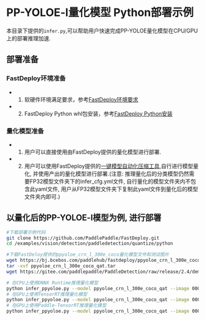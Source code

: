 # PP-YOLOE-l量化模型 Python部署示例
本目录下提供的`infer.py`,可以帮助用户快速完成PP-YOLOE量化模型在CPU/GPU上的部署推理加速.

## 部署准备
### FastDeploy环境准备
- 1. 软硬件环境满足要求，参考[FastDeploy环境要求](../../../../../../docs/cn/build_and_install/download_prebuilt_libraries.md)  
- 2. FastDeploy Python whl包安装，参考[FastDeploy Python安装](../../../../../../docs/cn/build_and_install/download_prebuilt_libraries.md)

### 量化模型准备
- 1. 用户可以直接使用由FastDeploy提供的量化模型进行部署.
- 2. 用户可以使用FastDeploy提供的[一键模型自动化压缩工具](../../../../../../tools/common_tools/auto_compression/),自行进行模型量化, 并使用产出的量化模型进行部署.(注意: 推理量化后的分类模型仍然需要FP32模型文件夹下的infer_cfg.yml文件, 自行量化的模型文件夹内不包含此yaml文件, 用户从FP32模型文件夹下复制此yaml文件到量化后的模型文件夹内即可.)


## 以量化后的PP-YOLOE-l模型为例, 进行部署
```bash
#下载部署示例代码
git clone https://github.com/PaddlePaddle/FastDeploy.git
cd /examples/vision/detection/paddledetection/quantize/python

#下载FastDeloy提供的ppyoloe_crn_l_300e_coco量化模型文件和测试图片
wget https://bj.bcebos.com/paddlehub/fastdeploy/ppyoloe_crn_l_300e_coco_qat.tar
tar -xvf ppyoloe_crn_l_300e_coco_qat.tar
wget https://gitee.com/paddlepaddle/PaddleDetection/raw/release/2.4/demo/000000014439.jpg

# 在CPU上使用ONNX Runtime推理量化模型
python infer_ppyoloe.py --model ppyoloe_crn_l_300e_coco_qat --image 000000014439.jpg --device cpu --backend ort
# 在GPU上使用TensorRT推理量化模型
python infer_ppyoloe.py --model ppyoloe_crn_l_300e_coco_qat --image 000000014439.jpg --device gpu --backend trt
# 在GPU上使用Paddle-TensorRT推理量化模型
python infer_ppyoloe.py --model ppyoloe_crn_l_300e_coco_qat --image 000000014439.jpg --device gpu --backend pptrt
```
